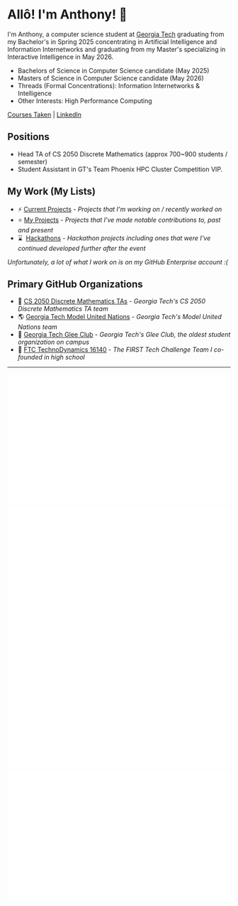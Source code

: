 # Allô! I'm Anthony! 👋

<!--
**Zanger67/Zanger67** is a ✨ _special_ ✨ repository because its `README.md` (this file) appears on your GitHub profile.

Here are some ideas to get you started:

- 🔭 I’m currently working on ...
- 🌱 I’m currently learning ...
- 👯 I’m looking to collaborate on ...
- 🤔 I’m looking for help with ...
- 💬 Ask me about ...
- 📫 How to reach me: ...
- 😄 Pronouns: ...
- ⚡ Fun fact: ...
-->


I'm Anthony, a computer science student at <a href="https://www.gatech.edu/" target="_blank">Georgia Tech</a> graduating from my Bachelor's in Spring 2025 concentrating in Artificial Intelligence and Information Internetworks and graduating from my Master's specializing in Interactive Intelligence in May 2026. 
<!-- I'm Anthony, a student at [Georgia Tech](https://www.gatech.edu/) graduating in Fall 2024/Spring 2025.  -->
- Bachelors of Science in Computer Science candidate (May 2025)
- Masters of Science in Computer Science candidate (May 2026)
- Threads (Formal Concentrations): Information Internetworks & Intelligence
- Other Interests: High Performance Computing

[Courses Taken](/courses.md) | [LinkedIn](https://www.linkedin.com/in/zang/)
## Positions
- Head TA of CS 2050 Discrete Mathematics (approx 700\~900 students / semester)
- Student Assistant in GT's Team Phoenix HPC Cluster Competition VIP.

## My Work (My Lists)
- ⚡ [Current Projects](https://github.com/stars/Zanger67/lists/current-projects) - _Projects that I'm working on / recently worked on_
- ⭐ [My Projects](https://github.com/stars/Zanger67/lists/my-projects) - _Projects that I've made notable contributions to, past and present_
- ⌛&nbsp;  [Hackathons](https://github.com/stars/Zanger67/lists/hackathons) - _Hackathon projects including ones that were I've continued developed further after the event_
<!-- &nbsp; used due to emoji size being one-space less thus requiring a double-space -->

*Unfortunately, a lot of what I work on is on my GitHub Enterprise account :(*


## Primary GitHub Organizations
- 🐄 [CS 2050 Discrete Mathematics TAs](https://github.com/CS-2050) - _Georgia Tech's CS 2050 Discrete Mathematics TA team_
- 🌎 [Georgia Tech Model United Nations](https://github.com/gtmun) - _Georgia Tech's Model United Nations team_
- 🎤 [Georgia Tech Glee Club](https://github.com/GleeClub) - _Georgia Tech's Glee Club, the oldest student organization on campus_
- 🤖 [FTC TechnoDynamics 16140](https://github.com/x16140) - _The FIRST Tech Challenge Team I co-founded in high school_


<!-- #### Other Stuff -->

---

<div align="center">
<a>
<img src="https://raw.githubusercontent.com/Zanger67/github-stats/master/generated/overview.svg#gh-dark-mode-only" />
<img src="https://raw.githubusercontent.com/Zanger67/github-stats/master/generated/languages.svg#gh-dark-mode-only" />
</a>

<a>
<img src="https://raw.githubusercontent.com/Zanger67/github-stats/master/generated/overview.svg#gh-light-mode-only" />
<img src="https://raw.githubusercontent.com/Zanger67/github-stats/master/generated/languages.svg#gh-light-mode-only" />
</a>

</div>

<!-- ![Zanger67's Stats](https://github-readme-stats.vercel.app/api?username=Zanger67&theme=prussian&show_icons=true&hide_border=true&count_private=true) -->


